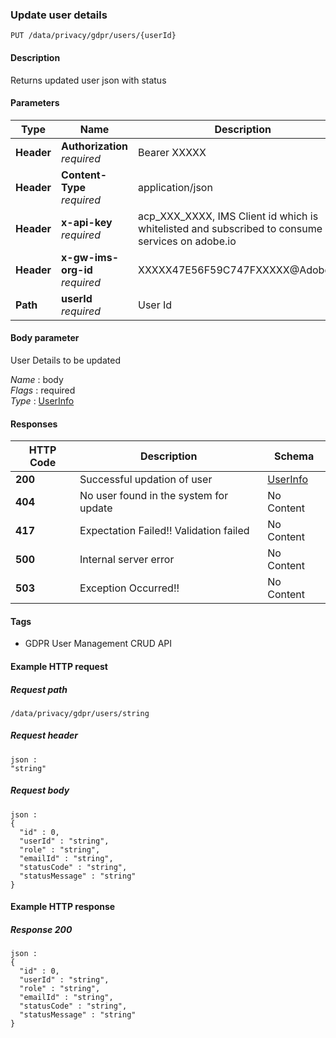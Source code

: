 
<a name="updateuser"></a>
### Update user details
```
PUT /data/privacy/gdpr/users/{userId}
```


#### Description
Returns updated user json with status


#### Parameters

|Type|Name|Description|Schema|
|---|---|---|---|
|**Header**|**Authorization**  <br>*required*|Bearer XXXXX|string|
|**Header**|**Content-Type**  <br>*required*|application/json|string|
|**Header**|**x-api-key**  <br>*required*|acp_XXX_XXXX, IMS Client id which is whitelisted and subscribed to consume services on adobe.io|string|
|**Header**|**x-gw-ims-org-id**  <br>*required*|XXXXX47E56F59C747FXXXXX@AdobeOrg|string|
|**Path**|**userId**  <br>*required*|User Id|string|


#### Body parameter
User Details to be updated

*Name* : body  
*Flags* : required  
*Type* : [UserInfo](../definitions/UserInfo.md#userinfo)


#### Responses

|HTTP Code|Description|Schema|
|---|---|---|
|**200**|Successful updation of user|[UserInfo](../definitions/UserInfo.md#userinfo)|
|**404**|No user found in the system for update|No Content|
|**417**|Expectation Failed!! Validation failed|No Content|
|**500**|Internal server error|No Content|
|**503**|Exception Occurred!!|No Content|


#### Tags

* GDPR User Management CRUD API


#### Example HTTP request

##### Request path
```
/data/privacy/gdpr/users/string
```


##### Request header
```
json :
"string"
```


##### Request body
```
json :
{
  "id" : 0,
  "userId" : "string",
  "role" : "string",
  "emailId" : "string",
  "statusCode" : "string",
  "statusMessage" : "string"
}
```


#### Example HTTP response

##### Response 200
```
json :
{
  "id" : 0,
  "userId" : "string",
  "role" : "string",
  "emailId" : "string",
  "statusCode" : "string",
  "statusMessage" : "string"
}
```




